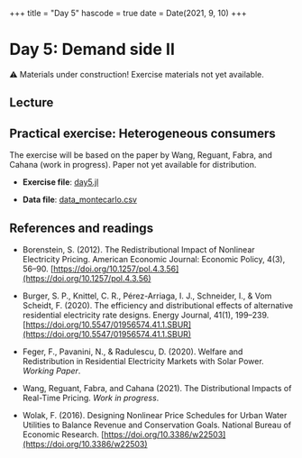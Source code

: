 +++
title = "Day 5"
hascode = true
date = Date(2021, 9, 10)
+++

# Day 5: Demand side II

:warning: Materials under construction! Exercise materials not yet available.

## Lecture

## Practical exercise: Heterogeneous consumers

The exercise will be based on the paper by Wang, Reguant, Fabra, and Cahana (work in progress). Paper not yet available for distribution.

* **Exercise file**: [day5.jl](/materials/day5/day5.jl)

* **Data file**: [data_montecarlo.csv](/materials/day5/data_montecarlo.csv)

## References and readings

* Borenstein, S. (2012). The Redistributional Impact of Nonlinear Electricity Pricing. American Economic Journal: Economic Policy, 4(3), 56–90. [https://doi.org/10.1257/pol.4.3.56](https://doi.org/10.1257/pol.4.3.56)

* Burger, S. P., Knittel, C. R., Pérez-Arriaga, I. J., Schneider, I., & Vom Scheidt, F. (2020). The efficiency and distributional effects of alternative residential electricity rate designs. Energy Journal, 41(1), 199–239. [https://doi.org/10.5547/01956574.41.1.SBUR](https://doi.org/10.5547/01956574.41.1.SBUR)

* Feger, F., Pavanini, N., & Radulescu, D. (2020). Welfare and Redistribution in Residential Electricity Markets with Solar Power. _Working Paper_.

* Wang, Reguant, Fabra, and Cahana (2021). The Distributional Impacts of Real-Time Pricing. _Work in progress_.

* Wolak, F. (2016). Designing Nonlinear Price Schedules for Urban Water Utilities to Balance Revenue and Conservation Goals. National Bureau of Economic Research. [https://doi.org/10.3386/w22503](https://doi.org/10.3386/w22503)